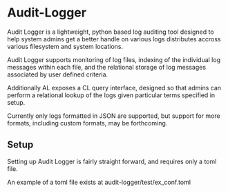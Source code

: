 Audit-Logger
============

Audit Logger is a lightweight, python based log auditing tool designed to help system admins get a better handle on various logs
distributes accross various filesystem and system locations.

Audit Logger supports monitoring of log files, indexing of the individual log messages within each file, and the relational storage of
log messages associated by user defined criteria.

Additionally AL exposes a CL query interface, designed so that admins can perform a relational lookup of the logs given particular terms
specified in setup.

Currently only logs formatted in JSON are supported, but support for more formats, including custom formats, may be forthcoming.

Setup
-----

Setting up Audit Logger is fairly straight forward, and requires only a toml file.

An example of a toml file exists at audit-logger/test/ex_conf.toml
